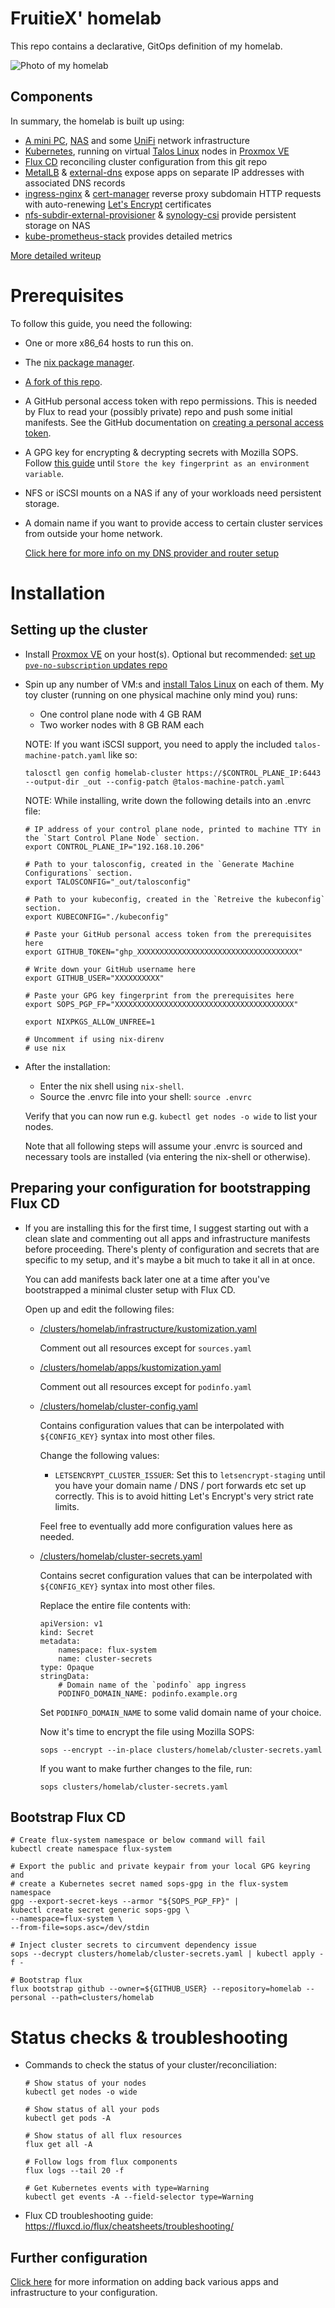 # FruitieX' homelab

This repo contains a declarative, GitOps definition of my homelab.

![Photo of my homelab](/docs/homelab.jpg)

## Components

In summary, the homelab is built up using:

- [A mini PC](https://store.minisforum.de/collections/alle-produkte-1/products/minisforum-venus-series-um560?variant=41392983572663), [NAS](https://www.synology.com/en-us/support/download/DS420+?version=7.1#system) and some [UniFi](https://eu.store.ui.com/products/unifi-dream-machine) network infrastructure
- [Kubernetes](https://kubernetes.io/), running on virtual [Talos Linux](https://www.talos.dev/) nodes in [Proxmox VE](https://www.proxmox.com/en/proxmox-ve)
- [Flux CD](https://fluxcd.io/) reconciling cluster configuration from this git repo
- [MetalLB](https://metallb.universe.tf/) & [external-dns](https://github.com/kubernetes-sigs/external-dns) expose apps on separate IP addresses with associated DNS records
- [ingress-nginx](https://github.com/kubernetes/ingress-nginx) & [cert-manager](https://cert-manager.io/) reverse proxy subdomain HTTP requests with auto-renewing [Let's Encrypt](https://letsencrypt.org/) certificates
- [nfs-subdir-external-provisioner](https://github.com/kubernetes-sigs/nfs-subdir-external-provisioner) & [synology-csi](https://github.com/SynologyOpenSource/synology-csi) provide persistent storage on NAS
- [kube-prometheus-stack](https://github.com/prometheus-operator/kube-prometheus) provides detailed metrics

[More detailed writeup](/docs/components.md)

# Prerequisites

To follow this guide, you need the following:

- One or more x86_64 hosts to run this on.
- The [nix package manager](https://nixos.org/download.html).
- [A fork of this repo](https://github.com/FruitieX/homelab/fork).
- A GitHub personal access token with repo permissions. This is needed by Flux to read your (possibly private) repo and push some initial manifests. See the GitHub documentation on [creating a personal access token](https://docs.github.com/en/authentication/keeping-your-account-and-data-secure/creating-a-personal-access-token).
- A GPG key for encrypting & decrypting secrets with Mozilla SOPS. Follow [this guide](https://fluxcd.io/flux/guides/mozilla-sops/#generate-a-gpg-key) until `Store the key fingerprint as an environment variable`.
- NFS or iSCSI mounts on a NAS if any of your workloads need persistent storage.
- A domain name if you want to provide access to certain cluster services from outside your home network.

  [Click here for more info on my DNS provider and router setup](/docs/dns.md)

# Installation

## Setting up the cluster

- Install [Proxmox VE](https://www.proxmox.com/en/downloads/category/iso-images-pve) on your host(s). Optional but recommended: [set up `pve-no-subscription` updates repo](https://www.virtualizationhowto.com/2022/08/proxmox-update-no-subscription-repository-configuration/)

- Spin up any number of VM:s and [install Talos Linux](https://www.talos.dev/v1.3/talos-guides/install/virtualized-platforms/proxmox/) on each of them. My toy cluster (running on one physical machine only mind you) runs:

  - One control plane node with 4 GB RAM
  - Two worker nodes with 8 GB RAM each

  NOTE: If you want iSCSI support, you need to apply the included `talos-machine-patch.yaml` like so:

  ```
  talosctl gen config homelab-cluster https://$CONTROL_PLANE_IP:6443 --output-dir _out --config-patch @talos-machine-patch.yaml
  ```

  NOTE: While installing, write down the following details into an .envrc file:

  ```
  # IP address of your control plane node, printed to machine TTY in the `Start Control Plane Node` section.
  export CONTROL_PLANE_IP="192.168.10.206"

  # Path to your talosconfig, created in the `Generate Machine Configurations` section.
  export TALOSCONFIG="_out/talosconfig"

  # Path to your kubeconfig, created in the `Retreive the kubeconfig` section.
  export KUBECONFIG="./kubeconfig"

  # Paste your GitHub personal access token from the prerequisites here
  export GITHUB_TOKEN="ghp_XXXXXXXXXXXXXXXXXXXXXXXXXXXXXXXXXXXX"

  # Write down your GitHub username here
  export GITHUB_USER="XXXXXXXXXX"

  # Paste your GPG key fingerprint from the prerequisites here
  export SOPS_PGP_FP="XXXXXXXXXXXXXXXXXXXXXXXXXXXXXXXXXXXXXXXX"

  export NIXPKGS_ALLOW_UNFREE=1

  # Uncomment if using nix-direnv
  # use nix
  ```

- After the installation:

  - Enter the nix shell using `nix-shell`.
  - Source the .envrc file into your shell: `source .envrc`

  Verify that you can now run e.g. `kubectl get nodes -o wide` to list your nodes.

  Note that all following steps will assume your .envrc is sourced and necessary tools are installed (via entering the nix-shell or otherwise).

## Preparing your configuration for bootstrapping Flux CD

- If you are installing this for the first time, I suggest starting out with a
  clean slate and commenting out all apps and infrastructure manifests before
  proceeding. There's plenty of configuration and secrets that are specific to my setup, and it's maybe a bit much to take it all in at once.
  
  You can add manifests back later one at a time after you've bootstrapped
  a minimal cluster setup with Flux CD.

  Open up and edit the following files:

  - [/clusters/homelab/infrastructure/kustomization.yaml](/clusters/homelab/infrastructure/kustomization.yaml)

    Comment out all resources except for `sources.yaml`

  - [/clusters/homelab/apps/kustomization.yaml](/clusters/homelab/apps/kustomization.yaml)

    Comment out all resources except for `podinfo.yaml`

  - [/clusters/homelab/cluster-config.yaml](/clusters/homelab/cluster-config.yaml)

    Contains configuration values that can be interpolated with `${CONFIG_KEY}` syntax into most other files.
  
    Change the following values:

    - `LETSENCRYPT_CLUSTER_ISSUER`: Set this to `letsencrypt-staging` until you have your domain name / DNS / port forwards etc set up correctly. This is to avoid hitting Let's Encrypt's very strict rate limits.

    Feel free to eventually add more configuration values here as needed.

  - [/clusters/homelab/cluster-secrets.yaml](/clusters/homelab/cluster-secrets.yaml)

    Contains secret configuration values that can be interpolated with `${CONFIG_KEY}` syntax into most other files.

    Replace the entire file contents with:

    ```
    apiVersion: v1                                                   
    kind: Secret                                                     
    metadata:                                                        
        namespace: flux-system                                       
        name: cluster-secrets                                        
    type: Opaque                                                     
    stringData:                                                      
        # Domain name of the `podinfo` app ingress
        PODINFO_DOMAIN_NAME: podinfo.example.org                    
    ```

    Set `PODINFO_DOMAIN_NAME` to some valid domain name of your choice.

    Now it's time to encrypt the file using Mozilla SOPS:

    `sops --encrypt --in-place clusters/homelab/cluster-secrets.yaml`

    If you want to make further changes to the file, run:
    
    `sops clusters/homelab/cluster-secrets.yaml`

## Bootstrap Flux CD

```
# Create flux-system namespace or below command will fail
kubectl create namespace flux-system

# Export the public and private keypair from your local GPG keyring and
# create a Kubernetes secret named sops-gpg in the flux-system namespace
gpg --export-secret-keys --armor "${SOPS_PGP_FP}" |
kubectl create secret generic sops-gpg \
--namespace=flux-system \
--from-file=sops.asc=/dev/stdin

# Inject cluster secrets to circumvent dependency issue
sops --decrypt clusters/homelab/cluster-secrets.yaml | kubectl apply -f -

# Bootstrap flux
flux bootstrap github --owner=${GITHUB_USER} --repository=homelab --personal --path=clusters/homelab
```

# Status checks & troubleshooting

- Commands to check the status of your cluster/reconciliation:

  ```
  # Show status of your nodes
  kubectl get nodes -o wide

  # Show status of all your pods
  kubectl get pods -A

  # Show status of all flux resources
  flux get all -A

  # Follow logs from flux components
  flux logs --tail 20 -f

  # Get Kubernetes events with type=Warning
  kubectl get events -A --field-selector type=Warning
  ```

- Flux CD troubleshooting guide: https://fluxcd.io/flux/cheatsheets/troubleshooting/

## Further configuration

[Click here](/docs/configuration.md) for more information on adding back various apps and infrastructure to your configuration.
